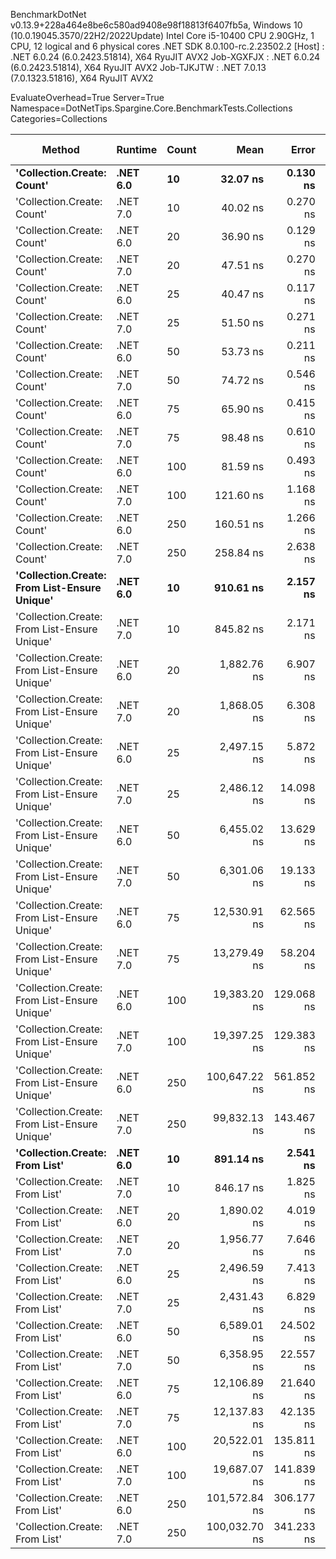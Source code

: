 
BenchmarkDotNet v0.13.9+228a464e8be6c580ad9408e98f18813f6407fb5a, Windows 10 (10.0.19045.3570/22H2/2022Update)
Intel Core i5-10400 CPU 2.90GHz, 1 CPU, 12 logical and 6 physical cores
.NET SDK 8.0.100-rc.2.23502.2
  [Host]     : .NET 6.0.24 (6.0.2423.51814), X64 RyuJIT AVX2
  Job-XGXFJX : .NET 6.0.24 (6.0.2423.51814), X64 RyuJIT AVX2
  Job-TJKJTW : .NET 7.0.13 (7.0.1323.51816), X64 RyuJIT AVX2

EvaluateOverhead=True  Server=True  Namespace=DotNetTips.Spargine.Core.BenchmarkTests.Collections  
Categories=Collections  

 Method                                       | Runtime  | Count | Mean          | Error      | StdDev     | StdErr     | Min           | Q1            | Median        | Q3            | Max           | Op/s         | CI99.9% Margin | Iterations | Kurtosis | MValue | Skewness | Rank | LogicalGroup | Baseline | Code Size | Allocated |
--------------------------------------------- |--------- |------ |--------------:|-----------:|-----------:|-----------:|--------------:|--------------:|--------------:|--------------:|--------------:|-------------:|---------------:|-----------:|---------:|-------:|---------:|-----:|------------- |--------- |----------:|----------:|
 **'Collection.Create: Count'**                   | **.NET 6.0** | **10**    |      **32.07 ns** |   **0.130 ns** |   **0.122 ns** |   **0.031 ns** |      **31.87 ns** |      **31.99 ns** |      **32.09 ns** |      **32.15 ns** |      **32.31 ns** | **31,179,696.9** |      **0.1302 ns** |      **15.00** |    **2.026** |  **2.000** |   **0.0112** |    **1** | *****            | **No**       |     **458 B** |     **136 B** |
 'Collection.Create: Count'                   | .NET 7.0 | 10    |      40.02 ns |   0.270 ns |   0.239 ns |   0.064 ns |      39.69 ns |      39.82 ns |      40.03 ns |      40.16 ns |      40.54 ns | 24,985,667.9 |      0.2697 ns |      14.00 |    2.278 |  2.000 |   0.3113 |    3 | *            | No       |     462 B |     136 B |
 'Collection.Create: Count'                   | .NET 6.0 | 20    |      36.90 ns |   0.129 ns |   0.114 ns |   0.031 ns |      36.67 ns |      36.84 ns |      36.94 ns |      36.96 ns |      37.07 ns | 27,102,881.8 |      0.1291 ns |      14.00 |    2.091 |  2.000 |  -0.4148 |    2 | *            | No       |     458 B |     216 B |
 'Collection.Create: Count'                   | .NET 7.0 | 20    |      47.51 ns |   0.270 ns |   0.252 ns |   0.065 ns |      47.08 ns |      47.36 ns |      47.53 ns |      47.65 ns |      48.02 ns | 21,049,891.9 |      0.2696 ns |      15.00 |    2.283 |  2.000 |   0.1756 |    4 | *            | No       |     462 B |     216 B |
 'Collection.Create: Count'                   | .NET 6.0 | 25    |      40.47 ns |   0.117 ns |   0.091 ns |   0.026 ns |      40.23 ns |      40.46 ns |      40.48 ns |      40.52 ns |      40.58 ns | 24,712,014.4 |      0.1171 ns |      12.00 |    3.868 |  2.000 |  -1.2581 |    3 | *            | No       |     458 B |     256 B |
 'Collection.Create: Count'                   | .NET 7.0 | 25    |      51.50 ns |   0.271 ns |   0.254 ns |   0.065 ns |      51.09 ns |      51.32 ns |      51.39 ns |      51.71 ns |      51.94 ns | 19,416,747.9 |      0.2711 ns |      15.00 |    1.725 |  2.000 |   0.3036 |    5 | *            | No       |     462 B |     256 B |
 'Collection.Create: Count'                   | .NET 6.0 | 50    |      53.73 ns |   0.211 ns |   0.197 ns |   0.051 ns |      53.23 ns |      53.64 ns |      53.74 ns |      53.87 ns |      54.02 ns | 18,612,242.5 |      0.2105 ns |      15.00 |    3.418 |  2.000 |  -0.7959 |    6 | *            | No       |     458 B |     456 B |
 'Collection.Create: Count'                   | .NET 7.0 | 50    |      74.72 ns |   0.546 ns |   0.484 ns |   0.129 ns |      73.77 ns |      74.32 ns |      74.83 ns |      75.00 ns |      75.38 ns | 13,383,569.2 |      0.5462 ns |      14.00 |    1.886 |  2.000 |  -0.4948 |    8 | *            | No       |     462 B |     456 B |
 'Collection.Create: Count'                   | .NET 6.0 | 75    |      65.90 ns |   0.415 ns |   0.388 ns |   0.100 ns |      65.31 ns |      65.68 ns |      65.88 ns |      66.15 ns |      66.62 ns | 15,173,830.2 |      0.4152 ns |      15.00 |    1.902 |  2.000 |   0.1867 |    7 | *            | No       |     458 B |     656 B |
 'Collection.Create: Count'                   | .NET 7.0 | 75    |      98.48 ns |   0.610 ns |   0.571 ns |   0.147 ns |      97.63 ns |      98.04 ns |      98.52 ns |      98.87 ns |      99.46 ns | 10,154,065.1 |      0.6104 ns |      15.00 |    1.708 |  2.000 |   0.2214 |   10 | *            | No       |     462 B |     656 B |
 'Collection.Create: Count'                   | .NET 6.0 | 100   |      81.59 ns |   0.493 ns |   0.437 ns |   0.117 ns |      80.48 ns |      81.38 ns |      81.63 ns |      81.89 ns |      82.21 ns | 12,256,900.9 |      0.4930 ns |      14.00 |    3.430 |  2.000 |  -0.8867 |    9 | *            | No       |     458 B |     856 B |
 'Collection.Create: Count'                   | .NET 7.0 | 100   |     121.60 ns |   1.168 ns |   1.092 ns |   0.282 ns |     119.52 ns |     120.77 ns |     121.96 ns |     122.34 ns |     123.32 ns |  8,224,018.7 |      1.1677 ns |      15.00 |    1.840 |  2.000 |  -0.2238 |   11 | *            | No       |     462 B |     856 B |
 'Collection.Create: Count'                   | .NET 6.0 | 250   |     160.51 ns |   1.266 ns |   1.185 ns |   0.306 ns |     158.86 ns |     159.71 ns |     160.27 ns |     161.60 ns |     162.23 ns |  6,230,110.8 |      1.2664 ns |      15.00 |    1.432 |  2.000 |   0.2259 |   12 | *            | No       |     458 B |    2056 B |
 'Collection.Create: Count'                   | .NET 7.0 | 250   |     258.84 ns |   2.638 ns |   2.467 ns |   0.637 ns |     254.55 ns |     257.43 ns |     258.88 ns |     260.71 ns |     262.47 ns |  3,863,442.4 |      2.6375 ns |      15.00 |    1.829 |  2.000 |  -0.2374 |   13 | *            | No       |     462 B |    2056 B |
 **'Collection.Create: From List-Ensure Unique'** | **.NET 6.0** | **10**    |     **910.61 ns** |   **2.157 ns** |   **1.912 ns** |   **0.511 ns** |     **906.81 ns** |     **909.47 ns** |     **910.40 ns** |     **911.61 ns** |     **914.00 ns** |  **1,098,163.7** |      **2.1574 ns** |      **14.00** |    **2.410** |  **2.000** |   **0.0968** |   **16** | *****            | **No**       |   **2,671 B** |     **424 B** |
 'Collection.Create: From List-Ensure Unique' | .NET 7.0 | 10    |     845.82 ns |   2.171 ns |   2.031 ns |   0.524 ns |     841.54 ns |     844.34 ns |     845.86 ns |     847.06 ns |     848.71 ns |  1,182,290.9 |      2.1712 ns |      15.00 |    2.114 |  2.000 |  -0.3406 |   14 | *            | No       |   2,665 B |     424 B |
 'Collection.Create: From List-Ensure Unique' | .NET 6.0 | 20    |   1,882.76 ns |   6.907 ns |   6.461 ns |   1.668 ns |   1,865.99 ns |   1,879.45 ns |   1,883.04 ns |   1,887.69 ns |   1,891.53 ns |    531,134.8 |      6.9069 ns |      15.00 |    3.544 |  2.000 |  -0.8702 |   17 | *            | No       |   2,671 B |     704 B |
 'Collection.Create: From List-Ensure Unique' | .NET 7.0 | 20    |   1,868.05 ns |   6.308 ns |   5.592 ns |   1.494 ns |   1,856.59 ns |   1,865.11 ns |   1,868.18 ns |   1,872.11 ns |   1,875.88 ns |    535,317.6 |      6.3079 ns |      14.00 |    2.099 |  2.000 |  -0.3183 |   17 | *            | No       |   2,665 B |     704 B |
 'Collection.Create: From List-Ensure Unique' | .NET 6.0 | 25    |   2,497.15 ns |   5.872 ns |   5.205 ns |   1.391 ns |   2,487.65 ns |   2,493.65 ns |   2,496.13 ns |   2,501.41 ns |   2,505.09 ns |    400,456.0 |      5.8718 ns |      14.00 |    1.775 |  2.000 |  -0.0236 |   20 | *            | No       |   2,671 B |     704 B |
 'Collection.Create: From List-Ensure Unique' | .NET 7.0 | 25    |   2,486.12 ns |  14.098 ns |  12.497 ns |   3.340 ns |   2,468.80 ns |   2,478.40 ns |   2,481.96 ns |   2,493.27 ns |   2,519.15 ns |    402,233.4 |     14.0975 ns |      14.00 |    3.903 |  2.000 |   1.1460 |   20 | *            | No       |   2,665 B |     704 B |
 'Collection.Create: From List-Ensure Unique' | .NET 6.0 | 50    |   6,455.02 ns |  13.629 ns |  12.749 ns |   3.292 ns |   6,429.93 ns |   6,446.81 ns |   6,452.76 ns |   6,463.90 ns |   6,476.65 ns |    154,918.1 |     13.6290 ns |      15.00 |    2.043 |  2.000 |  -0.0692 |   22 | *            | No       |   2,671 B |    1240 B |
 'Collection.Create: From List-Ensure Unique' | .NET 7.0 | 50    |   6,301.06 ns |  19.133 ns |  17.897 ns |   4.621 ns |   6,264.23 ns |   6,290.50 ns |   6,304.63 ns |   6,315.11 ns |   6,325.02 ns |    158,703.3 |     19.1331 ns |      15.00 |    2.117 |  2.000 |  -0.6242 |   21 | *            | No       |   2,665 B |    1240 B |
 'Collection.Create: From List-Ensure Unique' | .NET 6.0 | 75    |  12,530.91 ns |  62.565 ns |  58.523 ns |  15.111 ns |  12,438.01 ns |  12,482.23 ns |  12,537.57 ns |  12,571.41 ns |  12,634.93 ns |     79,802.7 |     62.5650 ns |      15.00 |    1.765 |  2.000 |   0.0018 |   25 | *            | No       |   2,671 B |    2288 B |
 'Collection.Create: From List-Ensure Unique' | .NET 7.0 | 75    |  13,279.49 ns |  58.204 ns |  54.444 ns |  14.057 ns |  13,156.18 ns |  13,268.43 ns |  13,278.48 ns |  13,308.01 ns |  13,353.08 ns |     75,304.1 |     58.2036 ns |      15.00 |    2.677 |  2.000 |  -0.6105 |   26 | *            | No       |   2,665 B |    2288 B |
 'Collection.Create: From List-Ensure Unique' | .NET 6.0 | 100   |  19,383.20 ns | 129.068 ns | 120.730 ns |  31.172 ns |  19,071.42 ns |  19,367.80 ns |  19,418.86 ns |  19,460.49 ns |  19,484.48 ns |     51,591.1 |    129.0678 ns |      15.00 |    4.038 |  2.000 |  -1.4918 |   27 | *            | No       |   2,671 B |    2288 B |
 'Collection.Create: From List-Ensure Unique' | .NET 7.0 | 100   |  19,397.25 ns | 129.383 ns | 121.025 ns |  31.249 ns |  19,165.99 ns |  19,371.25 ns |  19,451.29 ns |  19,478.65 ns |  19,510.18 ns |     51,553.7 |    129.3832 ns |      15.00 |    2.274 |  2.000 |  -0.9707 |   27 | *            | No       |   2,665 B |    2288 B |
 'Collection.Create: From List-Ensure Unique' | .NET 6.0 | 250   | 100,647.22 ns | 561.852 ns | 525.556 ns | 135.698 ns |  99,314.01 ns | 100,569.67 ns | 100,791.93 ns | 100,929.41 ns | 101,280.30 ns |      9,935.7 |    561.8517 ns |      15.00 |    3.931 |  2.000 |  -1.3806 |   30 | *            | No       |   2,671 B |    4360 B |
 'Collection.Create: From List-Ensure Unique' | .NET 7.0 | 250   |  99,832.13 ns | 143.467 ns | 127.179 ns |  33.990 ns |  99,646.14 ns |  99,753.05 ns |  99,793.65 ns |  99,928.05 ns | 100,055.76 ns |     10,016.8 |    143.4667 ns |      14.00 |    1.675 |  2.000 |   0.2803 |   30 | *            | No       |   2,665 B |    4360 B |
 **'Collection.Create: From List'**               | **.NET 6.0** | **10**    |     **891.14 ns** |   **2.541 ns** |   **2.253 ns** |   **0.602 ns** |     **885.75 ns** |     **889.92 ns** |     **891.70 ns** |     **892.35 ns** |     **895.31 ns** |  **1,122,153.1** |      **2.5410 ns** |      **14.00** |    **3.357** |  **2.000** |  **-0.5993** |   **15** | *****            | **No**       |   **2,671 B** |     **424 B** |
 'Collection.Create: From List'               | .NET 7.0 | 10    |     846.17 ns |   1.825 ns |   1.707 ns |   0.441 ns |     843.73 ns |     845.08 ns |     845.72 ns |     847.24 ns |     849.93 ns |  1,181,795.6 |      1.8250 ns |      15.00 |    2.357 |  2.000 |   0.5494 |   14 | *            | No       |   2,665 B |     424 B |
 'Collection.Create: From List'               | .NET 6.0 | 20    |   1,890.02 ns |   4.019 ns |   3.563 ns |   0.952 ns |   1,883.02 ns |   1,887.61 ns |   1,890.06 ns |   1,891.98 ns |   1,895.65 ns |    529,095.9 |      4.0193 ns |      14.00 |    2.150 |  2.000 |  -0.0950 |   17 | *            | No       |   2,671 B |     704 B |
 'Collection.Create: From List'               | .NET 7.0 | 20    |   1,956.77 ns |   7.646 ns |   7.152 ns |   1.847 ns |   1,938.69 ns |   1,953.84 ns |   1,958.55 ns |   1,961.56 ns |   1,966.45 ns |    511,047.4 |      7.6462 ns |      15.00 |    3.264 |  2.000 |  -0.9557 |   18 | *            | No       |   2,665 B |     704 B |
 'Collection.Create: From List'               | .NET 6.0 | 25    |   2,496.59 ns |   7.413 ns |   6.571 ns |   1.756 ns |   2,483.26 ns |   2,493.65 ns |   2,498.44 ns |   2,500.56 ns |   2,506.12 ns |    400,545.9 |      7.4127 ns |      14.00 |    2.318 |  2.000 |  -0.6835 |   20 | *            | No       |   2,671 B |     704 B |
 'Collection.Create: From List'               | .NET 7.0 | 25    |   2,431.43 ns |   6.829 ns |   6.388 ns |   1.649 ns |   2,420.54 ns |   2,426.58 ns |   2,431.98 ns |   2,434.49 ns |   2,443.31 ns |    411,280.7 |      6.8288 ns |      15.00 |    2.135 |  2.000 |   0.2025 |   19 | *            | No       |   2,665 B |     704 B |
 'Collection.Create: From List'               | .NET 6.0 | 50    |   6,589.01 ns |  24.502 ns |  21.721 ns |   5.805 ns |   6,534.97 ns |   6,582.51 ns |   6,588.94 ns |   6,601.52 ns |   6,620.88 ns |    151,767.9 |     24.5023 ns |      14.00 |    3.409 |  2.000 |  -0.7966 |   23 | *            | No       |   2,671 B |    1240 B |
 'Collection.Create: From List'               | .NET 7.0 | 50    |   6,358.95 ns |  22.557 ns |  18.836 ns |   5.224 ns |   6,312.09 ns |   6,359.64 ns |   6,362.24 ns |   6,369.47 ns |   6,383.43 ns |    157,258.6 |     22.5566 ns |      13.00 |    3.748 |  2.000 |  -1.2869 |   21 | *            | No       |   2,665 B |    1240 B |
 'Collection.Create: From List'               | .NET 6.0 | 75    |  12,106.89 ns |  21.640 ns |  19.183 ns |   5.127 ns |  12,054.94 ns |  12,100.84 ns |  12,111.66 ns |  12,119.58 ns |  12,128.59 ns |     82,597.6 |     21.6395 ns |      14.00 |    4.202 |  2.000 |  -1.2986 |   24 | *            | No       |   2,671 B |    2288 B |
 'Collection.Create: From List'               | .NET 7.0 | 75    |  12,137.83 ns |  42.135 ns |  39.413 ns |  10.176 ns |  12,079.94 ns |  12,111.69 ns |  12,147.74 ns |  12,156.86 ns |  12,220.63 ns |     82,387.1 |     42.1350 ns |      15.00 |    2.175 |  2.000 |   0.2209 |   24 | *            | No       |   2,665 B |    2288 B |
 'Collection.Create: From List'               | .NET 6.0 | 100   |  20,522.01 ns | 135.811 ns | 127.037 ns |  32.801 ns |  20,212.71 ns |  20,496.98 ns |  20,540.61 ns |  20,601.96 ns |  20,703.00 ns |     48,728.2 |    135.8106 ns |      15.00 |    3.596 |  2.000 |  -1.1601 |   29 | *            | No       |   2,671 B |    2288 B |
 'Collection.Create: From List'               | .NET 7.0 | 100   |  19,687.07 ns | 141.839 ns | 125.737 ns |  33.605 ns |  19,465.52 ns |  19,657.07 ns |  19,732.06 ns |  19,776.38 ns |  19,818.86 ns |     50,794.8 |    141.8393 ns |      14.00 |    2.095 |  2.000 |  -0.8763 |   28 | *            | No       |   2,665 B |    2288 B |
 'Collection.Create: From List'               | .NET 6.0 | 250   | 101,572.84 ns | 306.177 ns | 286.398 ns |  73.948 ns | 100,991.50 ns | 101,437.04 ns | 101,585.52 ns | 101,740.31 ns | 102,024.37 ns |      9,845.2 |    306.1774 ns |      15.00 |    2.207 |  2.000 |  -0.1868 |   30 | *            | No       |   2,671 B |    4360 B |
 'Collection.Create: From List'               | .NET 7.0 | 250   | 100,032.70 ns | 341.233 ns | 302.494 ns |  80.845 ns |  99,611.12 ns |  99,847.09 ns |  99,986.54 ns | 100,161.13 ns | 100,661.04 ns |      9,996.7 |    341.2325 ns |      14.00 |    2.443 |  2.000 |   0.5524 |   30 | *            | No       |   2,665 B |    4360 B |
